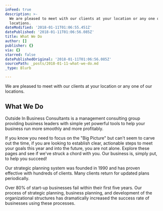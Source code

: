 ```yaml
---
inFeed: true
description: >-
  We are pleased to meet with our clients at your location or any one of our
  locations.
dateModified: '2018-01-11T01:06:55.451Z'
datePublished: '2018-01-11T01:06:56.085Z'
title: What We Do
author: []
publisher: {}
via: {}
starred: false
datePublishedOriginal: '2018-01-11T01:06:56.085Z'
sourcePath: _posts/2018-01-11-what-we-do.md
_type: Blurb

---
```

We are pleased to meet with our clients at your location or any one of our locations.

## What We Do

Outside In Business Consultants is a management consulting group providing business leaders with simple yet powerful tools to help your business run more smoothly and more profitably.

If you know you need to focus on the "Big Picture" but can't seem to carve out the time, if you are looking to establish clear, actionable steps to meet your goals this year and into the future, you are not alone. Explore these pages and see if we've struck a chord with you. Our business is, simply put, to help you succeed!

Our strategic planning system was founded in 1990 and has proven effective with hundreds of clients. Many clients return for updated plans periodically.

Over 80% of start-up businesses fail within their first five years. Our process of strategic planning, business planning, and development of the organizational structures has dramatically increased the success rate of businesses using these processes.